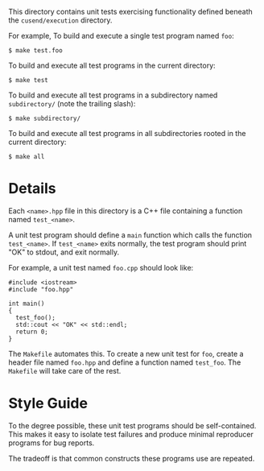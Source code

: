 This directory contains unit tests exercising functionality defined beneath the `cusend/execution` directory.

For example, To build and execute a single test program named `foo`:

    $ make test.foo

To build and execute all test programs in the current directory:

    $ make test

To build and execute all test programs in a subdirectory named `subdirectory/` (note the trailing slash):

    $ make subdirectory/

To build and execute all test programs in all subdirectories rooted in the current directory:

    $ make all

# Details

Each `<name>.hpp` file in this directory is a C++ file containing a function named `test_<name>`.

A unit test program should define a `main` function which calls the function `test_<name>`. If `test_<name>` exits normally, the test program should print "OK" to stdout, and exit normally.

For example, a unit test named `foo.cpp` should look like:

    #include <iostream>
    #include "foo.hpp"

    int main()
    {
      test_foo();
      std::cout << "OK" << std::endl;
      return 0;
    }

The `Makefile` automates this. To create a new unit test for `foo`, create a header file named `foo.hpp` and define a function named `test_foo`. The `Makefile` will take care of the rest.

# Style Guide

To the degree possible, these unit test programs should be self-contained. This makes it easy to isolate test failures and produce minimal reproducer programs for bug reports.

The tradeoff is that common constructs these programs use are repeated.

